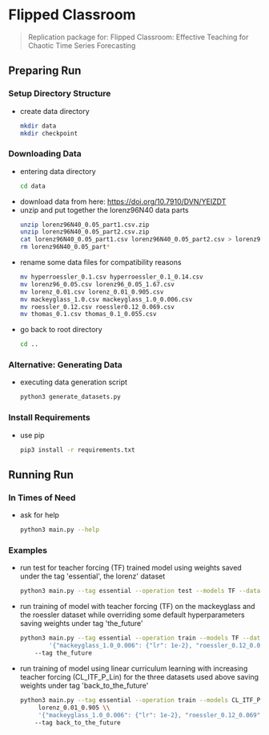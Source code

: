 # Flipped Classroom
> Replication package for: Flipped Classroom: Effective Teaching for Chaotic Time Series Forecasting

## Preparing Run
### Setup Directory Structure
  - create data directory
    ```bash
    mkdir data
    mkdir checkpoint
    ```
### Downloading Data
  - entering data directory
    ````bash
    cd data
    ````
  - download data from here: https://doi.org/10.7910/DVN/YEIZDT
  - unzip and put together the lorenz96N40 data parts
    ```bash
    unzip lorenz96N40_0.05_part1.csv.zip
    unzip lorenz96N40_0.05_part2.csv.zip
    cat lorenz96N40_0.05_part1.csv lorenz96N40_0.05_part2.csv > lorenz96_0.05.csv
    rm lorenz96N40_0.05_part*
    ```
  - rename some data files for compatibility reasons
    ```bash
    mv hyperroessler_0.1.csv hyperroessler_0.1_0.14.csv
    mv lorenz96_0.05.csv lorenz96_0.05_1.67.csv
    mv lorenz_0.01.csv lorenz_0.01_0.905.csv
    mv mackeyglass_1.0.csv mackeyglass_1.0_0.006.csv
    mv roessler_0.12.csv roessler0.12_0.069.csv
    mv thomas_0.1.csv thomas_0.1_0.055.csv
    ```
  - go back to root directory
    ```bash
    cd ..
    ```
### Alternative: Generating Data
  - executing data generation script
    ```bash
    python3 generate_datasets.py
    ```
### Install Requirements
  - use pip
    ```bash
    pip3 install -r requirements.txt
    ```
## Running Run
### In Times of Need
  - ask for help
    ```bash
    python3 main.py --help
    ```
### Examples
  - run test for teacher forcing (TF) trained model using weights saved under the tag 'essential', the lorenz' dataset
    ```bash
    python3 main.py --tag essential --operation test --models TF --datasets lorenz_0.01_0.905 --quiet
    ```
  - run training of model with teacher forcing (TF) on the mackeyglass and the roessler dataset while overriding some default hyperparameters saving weights under tag 'the_future'
    ```bash
    python3 main.py --tag essential --operation train --models TF --datasets \\
            '{"mackeyglass_1.0_0.006": {"lr": 1e-2}, "roessler_0.12_0.069": {"plateau": 30}}' \\
        --tag the_future
    ```  
  - run training of model using linear curriculum learning with increasing teacher forcing (CL_ITF_P_Lin) for the three datasets used above saving weights under tag 'back_to_the_future'
    ```bash
    python3 main.py --tag essential --operation train --models CL_ITF_P_Lin --datasets \\
         lorenz_0.01_0.905 \\
         '{"mackeyglass_1.0_0.006": {"lr": 1e-2}, "roessler_0.12_0.069": {"plateau": 30}}' \\
        --tag back_to_the_future
    ```